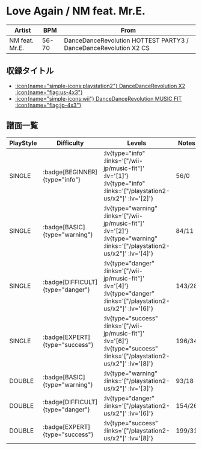 # Love Again / NM feat. Mr.E.

|Artist|BPM|From|
|------|---|----|
|NM feat. Mr.E.|56-70|DanceDanceRevolution HOTTEST PARTY3 / DanceDanceRevolution X2 CS|

## 収録タイトル

- [ :icon{name="simple-icons:playstation2"} DanceDanceRevolution X2 :icon{name="flag:us-4x3"} ](/playstation2-us/x2)
- [ :icon{name="simple-icons:wii"} DanceDanceRevolution MUSIC FIT :icon{name="flag:jp-4x3"} ](/wii-jp/music-fit)

## 譜面一覧

|PlayStyle|Difficulty|Levels|Notes|Movie|
|---------|----------|------|-----|-----|
|SINGLE| :badge[BEGINNER]{type="info"} | :lv{type="info" :links='["/wii-jp/music-fit"]' :lv='[1]'}  :lv{type="info" :links='["/playstation2-us/x2"]' :lv='[2]'} |56/0||
|SINGLE| :badge[BASIC]{type="warning"} | :lv{type="warning" :links='["/wii-jp/music-fit"]' :lv='[2]'}  :lv{type="warning" :links='["/playstation2-us/x2"]' :lv='[4]'} |84/11||
|SINGLE| :badge[DIFFICULT]{type="danger"} | :lv{type="danger" :links='["/wii-jp/music-fit"]' :lv='[4]'}  :lv{type="danger" :links='["/playstation2-us/x2"]' :lv='[6]'} |143/28||
|SINGLE| :badge[EXPERT]{type="success"} | :lv{type="success" :links='["/wii-jp/music-fit"]' :lv='[6]'}  :lv{type="success" :links='["/playstation2-us/x2"]' :lv='[8]'} |196/34||
|DOUBLE| :badge[BASIC]{type="warning"} | :lv{type="warning" :links='["/playstation2-us/x2"]' :lv='[3]'} |93/18||
|DOUBLE| :badge[DIFFICULT]{type="danger"} | :lv{type="danger" :links='["/playstation2-us/x2"]' :lv='[6]'} |154/26||
|DOUBLE| :badge[EXPERT]{type="success"} | :lv{type="success" :links='["/playstation2-us/x2"]' :lv='[8]'} |199/31||
